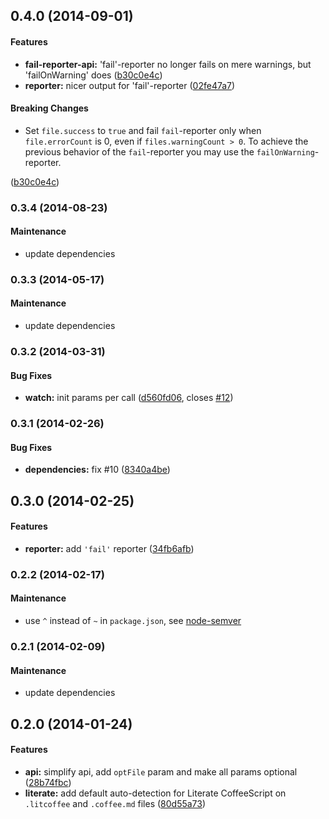 ## 0.4.0 (2014-09-01)


#### Features

* **fail-reporter-api:** 'fail'-reporter no longer fails on mere warnings, but 'failOnWarning' does ([b30c0e4c](https://github.com/janraasch/gulp-coffeelint/commit/b30c0e4ce686634c1110616fb268a081e8dbb853))
* **reporter:** nicer output for 'fail'-reporter ([02fe47a7](https://github.com/janraasch/gulp-coffeelint/commit/02fe47a7c20f891d43638cc44102bfccbebe47d8))


#### Breaking Changes

* Set `file.success` to `true` and fail `fail`-reporter only when `file.errorCount`
is 0, even if `files.warningCount > 0`. To achieve the previous behavior of the `fail`-reporter you
may use the `failOnWarning`-reporter.

 ([b30c0e4c](https://github.com/janraasch/gulp-coffeelint/commit/b30c0e4ce686634c1110616fb268a081e8dbb853))


### 0.3.4 (2014-08-23)


#### Maintenance

* update dependencies

### 0.3.3  (2014-05-17)


#### Maintenance

* update dependencies

### 0.3.2 (2014-03-31)


#### Bug Fixes

* **watch:** init params per call ([d560fd06](https://github.com/janraasch/gulp-coffeelint/commit/d560fd060707acfb296abd27658ddeb8864bf00d), closes [#12](https://github.com/janraasch/gulp-coffeelint/issues/12))


### 0.3.1 (2014-02-26)


#### Bug Fixes

* **dependencies:** fix #10 ([8340a4be](https://github.com/janraasch/gulp-coffeelint/commit/8340a4be7e73ab00dbc1daac5159d9da85736bbe))


## 0.3.0 (2014-02-25)


#### Features

* **reporter:** add `'fail'` reporter ([34fb6afb](https://github.com/janraasch/gulp-coffeelint/commit/34fb6afbdb41679b0fe5983f1bf89760a0179193))


### 0.2.2 (2014-02-17)


#### Maintenance
* use `^` instead of `~` in `package.json`, see [node-semver](https://github.com/isaacs/node-semver)

### 0.2.1 (2014-02-09)


#### Maintenance

* update dependencies

## 0.2.0 (2014-01-24)


#### Features

* **api:** simplify api, add `optFile` param and make all params optional ([28b74fbc](https://github.com/janraasch/gulp-coffeelint/commit/28b74fbc88aaf8cb1949cfd68b263755956dd3cf))
* **literate:** add default auto-detection for Literate CoffeeScript on `.litcoffee` and `.coffee.md` files ([80d55a73](https://github.com/janraasch/gulp-coffeelint/commit/80d55a73120b3d054262368c26012ffdf658695d))
